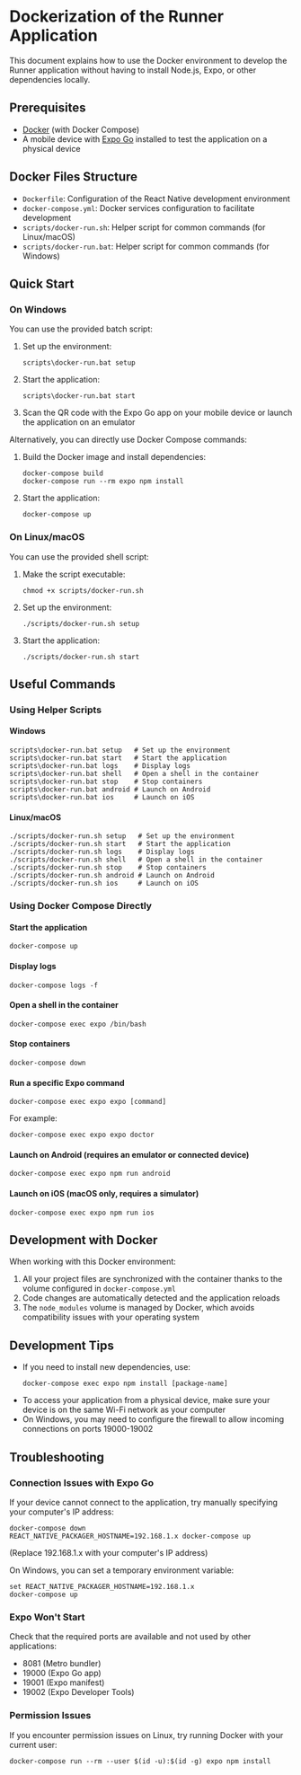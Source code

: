 # Dockerization of the Runner Application

This document explains how to use the Docker environment to develop the Runner application without having to install Node.js, Expo, or other dependencies locally.

## Prerequisites

- [Docker](https://www.docker.com/products/docker-desktop) (with Docker Compose)
- A mobile device with [Expo Go](https://expo.dev/client) installed to test the application on a physical device

## Docker Files Structure

- `Dockerfile`: Configuration of the React Native development environment
- `docker-compose.yml`: Docker services configuration to facilitate development
- `scripts/docker-run.sh`: Helper script for common commands (for Linux/macOS)
- `scripts/docker-run.bat`: Helper script for common commands (for Windows)

## Quick Start

### On Windows

You can use the provided batch script:

1. Set up the environment:
   ```
   scripts\docker-run.bat setup
   ```

2. Start the application:
   ```
   scripts\docker-run.bat start
   ```

3. Scan the QR code with the Expo Go app on your mobile device or launch the application on an emulator

Alternatively, you can directly use Docker Compose commands:

1. Build the Docker image and install dependencies:
   ```
   docker-compose build
   docker-compose run --rm expo npm install
   ```

2. Start the application:
   ```
   docker-compose up
   ```

### On Linux/macOS

You can use the provided shell script:

1. Make the script executable:
   ```
   chmod +x scripts/docker-run.sh
   ```

2. Set up the environment:
   ```
   ./scripts/docker-run.sh setup
   ```

3. Start the application:
   ```
   ./scripts/docker-run.sh start
   ```

## Useful Commands

### Using Helper Scripts

#### Windows
```
scripts\docker-run.bat setup   # Set up the environment
scripts\docker-run.bat start   # Start the application
scripts\docker-run.bat logs    # Display logs
scripts\docker-run.bat shell   # Open a shell in the container
scripts\docker-run.bat stop    # Stop containers
scripts\docker-run.bat android # Launch on Android
scripts\docker-run.bat ios     # Launch on iOS
```

#### Linux/macOS
```
./scripts/docker-run.sh setup   # Set up the environment
./scripts/docker-run.sh start   # Start the application
./scripts/docker-run.sh logs    # Display logs
./scripts/docker-run.sh shell   # Open a shell in the container
./scripts/docker-run.sh stop    # Stop containers
./scripts/docker-run.sh android # Launch on Android
./scripts/docker-run.sh ios     # Launch on iOS
```

### Using Docker Compose Directly

#### Start the application
```
docker-compose up
```

#### Display logs
```
docker-compose logs -f
```

#### Open a shell in the container
```
docker-compose exec expo /bin/bash
```

#### Stop containers
```
docker-compose down
```

#### Run a specific Expo command
```
docker-compose exec expo expo [command]
```
For example:
```
docker-compose exec expo expo doctor
```

#### Launch on Android (requires an emulator or connected device)
```
docker-compose exec expo npm run android
```

#### Launch on iOS (macOS only, requires a simulator)
```
docker-compose exec expo npm run ios
```

## Development with Docker

When working with this Docker environment:

1. All your project files are synchronized with the container thanks to the volume configured in `docker-compose.yml`
2. Code changes are automatically detected and the application reloads
3. The `node_modules` volume is managed by Docker, which avoids compatibility issues with your operating system

## Development Tips

- If you need to install new dependencies, use:
  ```
  docker-compose exec expo npm install [package-name]
  ```
- To access your application from a physical device, make sure your device is on the same Wi-Fi network as your computer
- On Windows, you may need to configure the firewall to allow incoming connections on ports 19000-19002

## Troubleshooting

### Connection Issues with Expo Go

If your device cannot connect to the application, try manually specifying your computer's IP address:

```
docker-compose down
REACT_NATIVE_PACKAGER_HOSTNAME=192.168.1.x docker-compose up
```
(Replace 192.168.1.x with your computer's IP address)

On Windows, you can set a temporary environment variable:
```
set REACT_NATIVE_PACKAGER_HOSTNAME=192.168.1.x
docker-compose up
```

### Expo Won't Start

Check that the required ports are available and not used by other applications:
- 8081 (Metro bundler)
- 19000 (Expo Go app)
- 19001 (Expo manifest)
- 19002 (Expo Developer Tools)

### Permission Issues

If you encounter permission issues on Linux, try running Docker with your current user:

```
docker-compose run --rm --user $(id -u):$(id -g) expo npm install
``` 